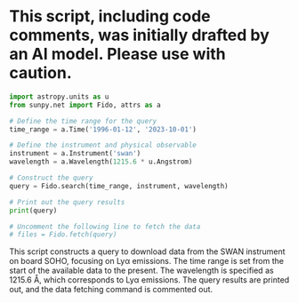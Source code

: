 # This script, including code comments, was initially drafted by an AI model. Please use with caution.

```python
import astropy.units as u
from sunpy.net import Fido, attrs as a

# Define the time range for the query
time_range = a.Time('1996-01-12', '2023-10-01')

# Define the instrument and physical observable
instrument = a.Instrument('swan')
wavelength = a.Wavelength(1215.6 * u.Angstrom)

# Construct the query
query = Fido.search(time_range, instrument, wavelength)

# Print out the query results
print(query)

# Uncomment the following line to fetch the data
# files = Fido.fetch(query)
```

This script constructs a query to download data from the SWAN instrument on board SOHO, focusing on Lyα emissions. The time range is set from the start of the available data to the present. The wavelength is specified as 1215.6 Å, which corresponds to Lyα emissions. The query results are printed out, and the data fetching command is commented out.
